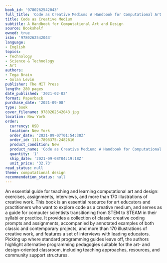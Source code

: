 ```yaml
---
book_id: '9780262542043'
full_title: 'Code as Creative Medium: A Handbook for Computational Art and Design'
title: Code as Creative Medium
subtitle: A Handbook for Computational Art and Design
source: Bookshelf
owned: true
isbn: '9780262542043'
language:
- English
topics:
- Technology
- Science & Technology
- Art
authors:
- Tega Brain
- Golan Levin
publisher: The MIT Press
length: 280 pages
date_published: '2021-02-02'
format: Paperback
purchase_date: '2021-09-08'
type: book
cover_filename: 9780262542043.jpg
location: New York
order:
  currency: USD
  location: New York
  order_date: '2021-09-07T01:54:30Z'
  order_id: 111-7898375-2482616
  product_condition: New
  product_name: 'Code as Creative Medium: A Handbook for Computational Art and Design'
  quantity: '1'
  ship_date: '2021-09-08T04:19:18Z'
  unit_price: '32.73'
read_status: null
theme: computational design
recommendation_status: null
---
```

An essential guide for teaching and learning computational art and design: exercises, assignments, interviews, and more than 170 illustrations of creative work.
This book is an essential resource for art educators and practitioners who want to explore code as a creative medium, and serves as a guide for computer scientists transitioning from STEM to STEAM in their syllabi or practice. It provides a collection of classic creative coding prompts and assignments, accompanied by annotated examples of both classic and contemporary projects, and more than 170 illustrations of creative work, and features a set of interviews with leading educators. Picking up where standard programming guides leave off, the authors highlight alternative programming pedagogies suitable for the art- and design-oriented classroom, including teaching approaches, resources, and community support structures.

